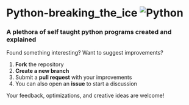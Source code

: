 # Python-breaking_the_ice ![Python](https://img.shields.io/badge/Python-3.12-blue)

### A plethora of self taught python programs created and explained


Found something interesting? Want to suggest improvements?

1. **Fork** the repository  
2. **Create a new branch**  
3. Submit a **pull request** with your improvements  
4. You can also open an **issue** to start a discussion  

Your feedback, optimizations, and creative ideas are welcome!
